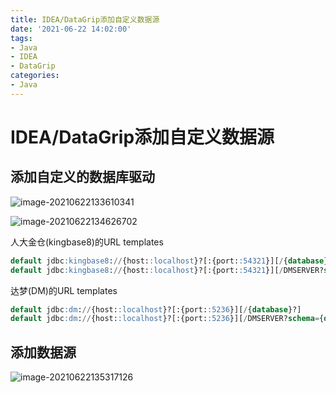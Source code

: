 ```yaml
---
title: IDEA/DataGrip添加自定义数据源
date: '2021-06-22 14:02:00'
tags:
- Java
- IDEA
- DataGrip
categories:
- Java
---
```


# IDEA/DataGrip添加自定义数据源

## 添加自定义的数据库驱动

![image-20210622133610341](https://gitee.com/swang-harbin/pic-bed/raw/master/images/2021/20210622133610.png)



![image-20210622134626702](https://gitee.com/swang-harbin/pic-bed/raw/master/images/2021/20210622134626.png)

人大金仓(kingbase8)的URL templates

```sql
default jdbc:kingbase8://{host::localhost}?[:{port::54321}][/{database}?]
default jdbc:kingbase8://{host::localhost}?[:{port::54321}][/DMSERVER?schema={database}]
```

达梦(DM)的URL templates

```sql
default jdbc:dm://{host::localhost}?[:{port::5236}][/{database}?]
default jdbc:dm://{host::localhost}?[:{port::5236}][/DMSERVER?schema={database}]
```

## 添加数据源

![image-20210622135317126](https://gitee.com/swang-harbin/pic-bed/raw/master/images/2021/20210622135317.png)

